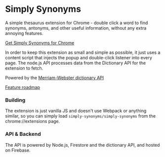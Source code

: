 # Simply Synonyms

A simple thesaurus extension for Chrome - double click a word to find synonyms, antonyms, and other useful information, without any extra annoying features.

[Get Simply Synonyms for Chrome](https://chrome.google.com/webstore/detail/simply-synonyms/hapeijdlgbbhjmijhmgggnakcgdcpfap)

In order to keep this extension as small and simple as possible, it just uses a content script that injects the popup and double-click listener into every page. The node.js API processes data from the Dictionary API for the extension to fetch.

Powered by the [Merriam-Webster dictionary API](https://dictionaryapi.com/)

[Feature roadmap](https://share.clickup.com/l/h/6-35841888-1/d7129f9d437b7e0)

### Building

The extension is just vanilla JS and doesn't use Webpack or anything similar, so you can simply load `simply-synonyms/simply-synonyms` from the chrome://extensions page.

### API & Backend

The API is powered by Node.js, Firestore and the dictionary API, and hosted on Firebase.